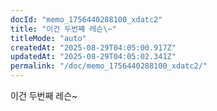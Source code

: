 ```yaml
---
docId: "memo_1756440288100_xdatc2"
title: "이건 두번째 레슨\~"
titleMode: "auto"
createdAt: "2025-08-29T04:05:00.917Z"
updatedAt: "2025-08-29T04:05:02.341Z"
permalink: "/doc/memo_1756440288100_xdatc2/"
---
```

이건 두번째 레슨\~